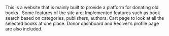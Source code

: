 This is a website that is mainly built to provide a platform for donating old books . 
Some features of the site are:  Implemented features such as book search based on categories, publishers, authors.
Cart page to look at all the selected books at one place.
Donor dashboard and Reciver’s profile page are also included.
